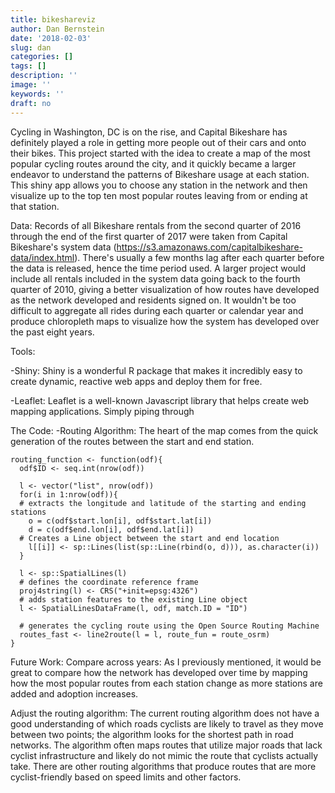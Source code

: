 ```yaml
---
title: bikeshareviz
author: Dan Bernstein
date: '2018-02-03'
slug: dan
categories: []
tags: []
description: ''
image: ''
keywords: ''
draft: no
---
```


Cycling in Washington, DC is on the rise, and Capital Bikeshare has 
definitely played a role in getting more people out of their cars and onto their 
bikes. This project started with the idea to create a map of the most popular cycling
routes around the city, and it quickly became a larger endeavor to understand the patterns 
of Bikeshare usage at each station. This shiny app allows you to choose any station in
the network and then visualize up to the top ten most popular routes leaving from or ending at 
that station.

Data: Records of all Bikeshare rentals from the second quarter of 2016 through the end of
the first quarter of 2017 were taken from Capital Bikeshare's system data 
(https://s3.amazonaws.com/capitalbikeshare-data/index.html). There's usually a few months lag
after each quarter before the data is released, hence the time period used. A larger project
would include all rentals included in the system data going back to the fourth quarter of 2010,
giving a better visualization of how routes have developed as the network developed and 
residents signed on. It wouldn't be too difficult to aggregate all rides during each quarter
or calendar year and produce chloropleth maps to visualize how the system has developed
over the past eight years.


Tools:

-Shiny: Shiny is a wonderful R package that makes it incredibly easy to create dynamic, reactive web apps and deploy them for free. 

-Leaflet: Leaflet is a well-known Javascript library that helps create web mapping applications. Simply piping through 

The Code:
-Routing Algorithm: The heart of the map comes from the quick generation of the routes between the start and end station. 

```{r}
routing_function <- function(odf){
  odf$ID <- seq.int(nrow(odf))
  
  l <- vector("list", nrow(odf))
  for(i in 1:nrow(odf)){
  # extracts the longitude and latitude of the starting and ending stations
    o = c(odf$start.lon[i], odf$start.lat[i])
    d = c(odf$end.lon[i], odf$end.lat[i])
  # Creates a Line object between the start and end location
    l[[i]] <- sp::Lines(list(sp::Line(rbind(o, d))), as.character(i))
  }
  
  l <- sp::SpatialLines(l)
  # defines the coordinate reference frame
  proj4string(l) <- CRS("+init=epsg:4326")
  # adds station features to the existing Line object
  l <- SpatialLinesDataFrame(l, odf, match.ID = "ID")
  
  # generates the cycling route using the Open Source Routing Machine 
  routes_fast <- line2route(l = l, route_fun = route_osrm)
}
```

Future Work:
Compare across years: As I previously mentioned, it would be great to compare how the network has developed over time by mapping how the most popular routes from each station change as more stations are added and adoption increases. 

Adjust the routing algorithm: The current routing algorithm does not have a good understanding of which roads cyclists are likely to travel as they move between two points; the algorithm looks for the shortest path in road networks. The algorithm often maps routes that utilize major roads that lack cyclist infrastructure and likely do not mimic the route that cyclists actually take. There are other routing algorithms that produce routes that are more cyclist-friendly based on speed limits and other factors. 

